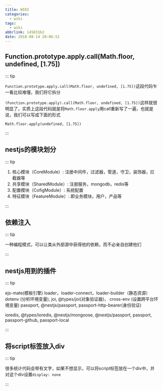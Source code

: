 ```yaml
---
title: WIKI
categories:
  - wiki
tags:
  - wiki
abbrlink: 145831b2
date: 2018-08-14 20:06:51
---
```


## Function.prototype.apply.call(Math.floor, undefined, [1.75])

::: tip

`Function.prototype.apply.call(Math.floor, undefined, [1.75])`这段代码乍一看比较难懂，我们将它拆分

`(Function.prototype.apply).call(Math.floor, undefined, [1.75])`这样就很明显了，实质上这段代码就是将`Math.floor.apply`用call重新写了一遍，也就是说，我们可以写成下面的形式

`Math.floor.apply(undefined, [1.75])`

:::

## nestjs的模块划分

::: tip

1. 核心模块（CoreModule）: 注册中间件，过滤器，管道，守卫，装饰器，拦截器等
2. 共享模块（SharedModule）: 注册服务，mongodb，redis等
3. 配置模块（CofigModule）: 系统配置
4. 特征模块（FeatureModule）: 即业务模块，用户，产品等

:::

## 依赖注入

::: tip

一种编程模式，可以让类从外部源中获得他的依赖，而不必亲自创建他们

:::

## nestjs用到的插件

::: tip

ejs-mate(模板引擎)
loader，loader-connect，loader-builder（静态资源）
dotenv (分析环境变量), joi, @types/joi(对象验证器)， cross-env (设置跨平台环境变量)
passport, @nestjs/passport, passport-http-bearer(身份验证)

ioredis, @types/ioredis, @nestjs/mongoose, @nestjs/passport, passport, passport-github, passport-local

:::

## 将script标签放入div

::: tip

很多统计代码会带有文字，如果不想显示，可以将script标签放在一个div中，并对这个div设置`display: none`

:::